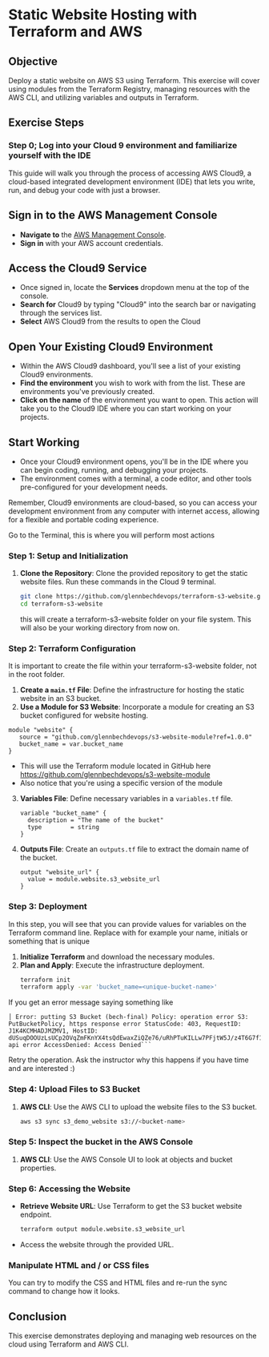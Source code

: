 # Static Website Hosting with Terraform and AWS

## Objective
Deploy a static website on AWS S3 using Terraform. This exercise will cover using 
modules from the Terraform Registry, managing resources with the AWS CLI, and utilizing variables and outputs in Terraform.

## Exercise Steps

### Step 0; Log into your Cloud 9 environment and familiarize yourself with the IDE

This guide will walk you through the process of accessing AWS Cloud9, a cloud-based 
integrated development environment (IDE) that lets you write, run, and debug your code with just a browser.

## Sign in to the AWS Management Console

- **Navigate to** the [AWS Management Console](https://aws.amazon.com/console/).
- **Sign in** with your AWS account credentials.

##  Access the Cloud9 Service

- Once signed in, locate the **Services** dropdown menu at the top of the console.
- **Search for** Cloud9 by typing "Cloud9" into the search bar or navigating through the services list.
- **Select** AWS Cloud9 from the results to open the Cloud

##  Open Your Existing Cloud9 Environment

- Within the AWS Cloud9 dashboard, you'll see a list of your existing Cloud9 environments.
- **Find the environment** you wish to work with from the list. These are environments you've previously created.
- **Click on the name** of the environment you want to open. This action will take you to the Cloud9 IDE where you can start working on your projects.

##  Start Working

- Once your Cloud9 environment opens, you'll be in the IDE where you can begin coding, running, and debugging your projects.
- The environment comes with a terminal, a code editor, and other tools pre-configured for your development needs.

Remember, Cloud9 environments are cloud-based, so you can access your development environment from any computer with internet
access, allowing for a flexible and portable coding experience.

Go to the Terminal, this is where you will perform most actions 

### Step 1: Setup and Initialization
1. **Clone the Repository**: Clone the provided repository to get the static website files. Run these commands in the Cloud 9 terminal. 
   ```bash
   git clone https://github.com/glennbechdevops/terraform-s3-website.git
   cd terraform-s3-website
   ```
   this will create a terraform-s3-website folder on your file system. This will also be your working directory from now on. 

### Step 2: Terraform Configuration

It is important to create the file within your terraform-s3-website folder, not in the root folder.

1. **Create a `main.tf` File**: Define the infrastructure for hosting the static website in an S3 bucket.
2. **Use a Module for S3 Website**: Incorporate a module for creating an S3 bucket configured for website hosting.

```hcl
module "website" {
   source = "github.com/glennbechdevops/s3-website-module?ref=1.0.0"
   bucket_name = var.bucket_name
}
```

* This will use the Terraform module located in GitHub here https://github.com/glennbechdevops/s3-website-module
* Also notice that you're using a specific version of the module 

3. **Variables File**: Define necessary variables in a `variables.tf` file.
   ```hcl
   variable "bucket_name" {
     description = "The name of the bucket"
     type        = string
   }
   ```
4. **Outputs File**: Create an `outputs.tf` file to extract the domain name of the bucket.
   ```hcl
   output "website_url" {
     value = module.website.s3_website_url
   }
   ```

### Step 3: Deployment

In this step, you will see that you can provide values for variables on the Terraform command line.
Replace <unique-bucket-name> with for example your name, initials or something that is unique

1. **Initialize Terraform** and download the necessary modules.
2. **Plan and Apply**: Execute the infrastructure deployment.
   ```bash
   terraform init
   terraform apply -var 'bucket_name=<unique-bucket-name>'
   ```

If you get an error message saying something like 
```
│ Error: putting S3 Bucket (bech-final) Policy: operation error S3: PutBucketPolicy, https response error StatusCode: 403, RequestID: J1K4KCMHADJMZMV1, HostID: dUSuqDOOUzLsUCp2OVqZmFKnYX4tsQdEwaxZiQZe76/uRhPTuKILLw7PFjtW5J/z4T6G7f1uduM=, api error AccessDenied: Access Denied```
```

Retry the operation. Ask the instructor why this happens if you have time and are interested :) 


### Step 4: Upload Files to S3 Bucket
1. **AWS CLI**: Use the AWS CLI to upload the website files to the S3 bucket.
   ```bash
   aws s3 sync s3_demo_website s3://<bucket-name> 
   ```

### Step 5: Inspect the bucket in the AWS Console
1. **AWS CLI**: Use the AWS Console UI to look at objects and bucket properties. 


### Step 6: Accessing the Website
- **Retrieve Website URL**: Use Terraform to get the S3 bucket website endpoint.
  ```bash
  terraform output module.website.s3_website_url
  ```
- Access the website through the provided URL.

### Manipulate HTML and / or CSS files 

You can try to modify the CSS and HTML files and re-run the sync command to change how it looks.

## Conclusion
This exercise demonstrates deploying and managing web resources on the cloud using Terraform and AWS CLI.
